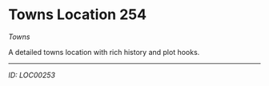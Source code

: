# Towns Location 254

*Towns*

A detailed towns location with rich history and plot hooks.

---
*ID: LOC00253*